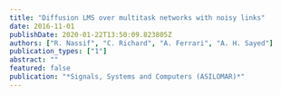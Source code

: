 ```yaml
---
title: "Diffusion LMS over multitask networks with noisy links"
date: 2016-11-01
publishDate: 2020-01-22T13:50:09.823805Z
authors: ["R. Nassif", "C. Richard", "A. Ferrari", "A. H. Sayed"]
publication_types: ["1"]
abstract: ""
featured: false
publication: "*Signals, Systems and Computers (ASILOMAR)*"
---
```


